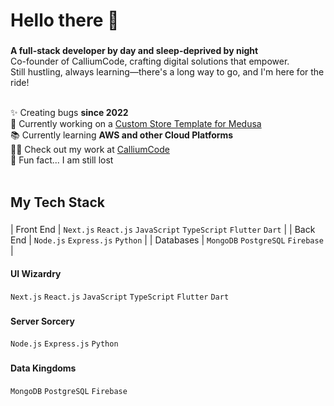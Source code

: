 <h1 align="left">Hello there 👋</h1>

###

**A full-stack developer by day and sleep-deprived by night** <br>
Co-founder of CalliumCode, crafting digital solutions that empower.<br>
Still hustling, always learning—there's a long way to go, and I'm here for the ride!<br><br>


✨ Creating bugs **since 2022**<br>
🔭 Currently working on a [Custom Store Template for Medusa](https://github.com/MobScythe/medusa-custom-storefront)<br>
📚 Currently learning **AWS and other Cloud Platforms**<br>
👨‍💻 Check out my work at [CalliumCode](https://calliumcode.com/)<br>
🎲 Fun fact... I am still lost<br><br>

###

<h2 align="left">My Tech Stack</h2>

###

| Front End | `Next.js` `React.js` `JavaScript` `TypeScript` `Flutter` `Dart` |
| Back End | `Node.js` `Express.js` `Python` |
| Databases | `MongoDB` `PostgreSQL` `Firebase` |

<h4 align="left">UI Wizardry</h4>

`Next.js` `React.js` `JavaScript` `TypeScript` `Flutter` `Dart`

###

<h4 align="left">Server Sorcery</h4>

`Node.js` `Express.js` `Python`

###

<h4 align="left">Data Kingdoms</h4>

`MongoDB` `PostgreSQL` `Firebase`

###
